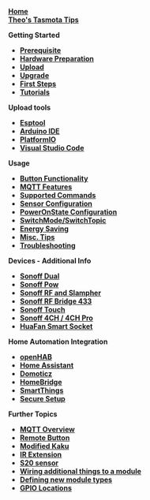 [**Home**](https://github.com/arendst/Sonoff-Tasmota/wiki)  
[**Theo's Tasmota Tips**](Theo's-Tasmota-Tips) 

**Getting Started**
- [**Prerequisite**](Prerequisite)
- [**Hardware Preparation**](Hardware-Preparation)
- [**Upload**](Upload)
- [**Upgrade**](Upgrade)
- [**First Steps**](Initial-Configuration)
- [**Tutorials**](Tutorials)

**Upload tools**
- [**Esptool**](Esptool)
- [**Arduino IDE**](Arduino-IDE)
- [**PlatformIO**](PlatformIO)
- [**Visual Studio Code**](Visual-Studio-Code)

**Usage**
- [**Button Functionality**](Button-usage)
- [**MQTT Features**](MQTT-Features)
- [**Supported Commands**](Commands)
- [**Sensor Configuration**](Sensor-Configuration)
- [**PowerOnState Configuration**](PowerOnState-Configuration)
- [**SwitchMode/SwitchTopic**](Understanding-SwitchMode-and-SwitchTopic)
- [**Energy Saving**](Energy-Saving)
- [**Misc. Tips**](Tips)
- [**Troubleshooting**](Troubleshooting)

**Devices - Additional Info**
- [**Sonoff Dual**](Sonoff-Dual)
- [**Sonoff Pow**](Sonoff-Pow)
- [**Sonoff RF and Slampher**](Sonoff-RF)
- [**Sonoff RF Bridge 433**](Sonoff-RF-Bridge-433)
- [**Sonoff Touch**](Sonoff-Touch)
- [**Sonoff 4CH / 4CH Pro**](Sonoff-4CH-and-4CH-Pro)
- [**HuaFan Smart Socket**](HuaFan-Smart-Socket)

**Home Automation Integration**
- [**openHAB**](openHAB)
- [**Home Assistant**](Home-Assistant)
- [**Domoticz**](Domoticz)
- [**HomeBridge**](Homebridge)
- [**SmartThings**](https://github.com/BrettSheleski/SmartThingsPublic/blob/master/devicetypes/BrettSheleski/sonoff-tasmota.src/readme.md)
- [**Secure Setup**](Securing-your-IoT-from-hacking)

**Further Topics**
- [**MQTT Overview**](MQTT-Overview)
- [**Remote Button**](Control-a-Sonoff-using-a-remote-button)
- [**Modified Kaku**](Modify-KaKu-to-WKaKu-Power-Socket)
- [**IR Extension**](https://github.com/altelch/SonoffIR "IR extension")
- [**S20 sensor**](https://github.com/arendst/Sonoff-Tasmota/issues/670)
- [**Wiring additional things to a module**](Expanding-Sonoffs)
- [**Defining new module types**](Adding-new-Module-types)
- [**GPIO Locations**](https://github.com/arendst/Sonoff-Tasmota/wiki/GPIO-Locations)
